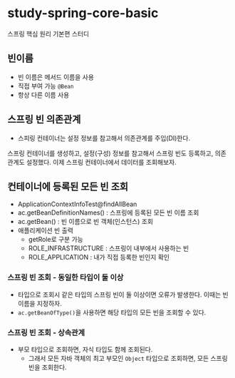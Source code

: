 # study-spring-core-basic
스프링 핵심 원리 기본편 스터디


## 빈이름
- 빈 이름은 메서드 이름을 사용 
- 직접 부여 가능 `@Bean`
- 항상 다른 이름 사용 

## 스프링 빈 의존관계
- 스피링 컨테이너는 설정 정보를 참고해서 의존관계를 주입(DI)한다. 

스프링 컨테이너를 생성하고, 설정(구성) 정보를 참고해서 스프링 빈도 등록하고, 의존관계도 설정했다.
이제 스프링 컨테이너에서 데이터를 조회해보자.

## 컨테이너에 등록된 모든 빈 조회 
- ApplicationContextInfoTest@findAllBean 
- ac.getBeanDefinitionNames() : 스프링에 등록된 모든 빈 이름 조회 
- ac.getBean() : 빈 이름으로 빈 객체(인스턴스) 조회 
- 애플리케이션 빈 출력
  - getRole로 구분 가능
  - ROLE_INFRASTRUCTURE : 스프링이 내부에서 사용하는 빈
  - ROLE_APPLICATION : 내가 직접 등록한 빈인지 확인 
### 스프링 빈 조회 - 동일한 타입이 둘 이상
- 타입으로 조회시 같은 타입의 스프링 빈이 둘 이상이면 오류가 발생한다. 이때는 빈 이름을 지정하자.
- `ac.getBeanOfType()`을 사용하면 해당 타입의 모든 빈을 조회할 수 있다.
### 스프링 빈 조회 - 상속관계 
- 부모 타입으로 조회하면, 자식 타입도 함께 조회된다.
  - 그래서 모든 자바 객체의 최고 부모인 `Object` 타입으로 조회하면, 모든 스프링 빈을 조회한다.